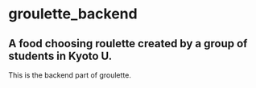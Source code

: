# groulette_backend
## A food choosing roulette created by a group of students in Kyoto U. 

This is the backend part of groulette.

